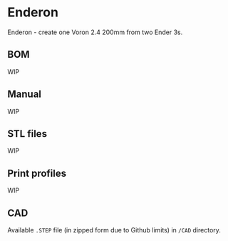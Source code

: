# Enderon
Enderon - create one Voron 2.4 200mm from two Ender 3s.

## BOM
WIP

## Manual
WIP

## STL files
WIP

## Print profiles
WIP

## CAD
Available `.STEP` file (in zipped form due to Github limits) in `/CAD` directory.
